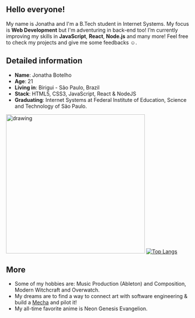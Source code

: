 ## Hello everyone!

My name is Jonatha and I'm a B.Tech student in Internet Systems. My focus is **Web Development** but I'm adventuring in back-end too! I’m currently improving my skills in **JavaScript**, **React**, <span id="nodeJsText">**Node.js**</span> and many more! Feel free to check my projects and give me some feedbacks ☺️.

## Detailed information

* **Name**: Jonatha Botelho
* **Age**: 21
* **Living in**: Birigui - São Paulo, Brazil
* **Stack**: HTML5, CSS3, JavaScript, React & NodeJS
* **Graduating**: Internet Systems at Federal Institute of Education, Science and Technology of São Paulo.

<img src="https://i.pinimg.com/originals/9d/8e/fa/9d8efa6843eeef3b5700f35ecfe3eef5.gif" alt="drawing" width="380"/> [![Top Langs](https://github-readme-stats.vercel.app/api/top-langs/?username=jonathabot)](https://github.com/jonathabot/github-readme-stats)

## More 
* Some of my hobbies are: Music Production (Ableton) and Composition, Modern Witchcraft and Overwatch.  
* My dreams are to find a way to connect art with software engineering & build a [Mecha](https://www.google.com/search?q=Mecha+robot) and pilot it!  
* My all-time favorite anime is Neon Genesis Evangelion. 
